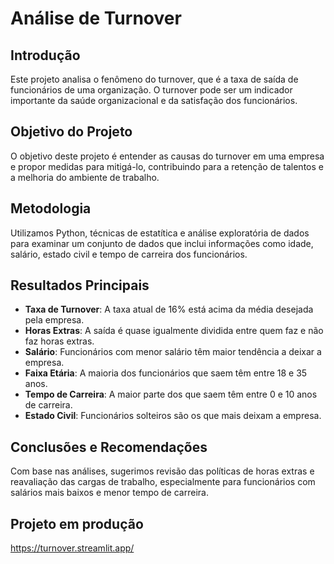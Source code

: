 # Análise de Turnover

## Introdução
Este projeto analisa o fenômeno do turnover, que é a taxa de saída de funcionários de uma organização. O turnover pode ser um indicador importante da saúde organizacional e da satisfação dos funcionários.

## Objetivo do Projeto
O objetivo deste projeto é entender as causas do turnover em uma empresa e propor medidas para mitigá-lo, contribuindo para a retenção de talentos e a melhoria do ambiente de trabalho.

## Metodologia
Utilizamos Python, técnicas de estatítica e análise exploratória de dados para examinar um conjunto de dados que inclui informações como idade, salário, estado civil e tempo de carreira dos funcionários.

## Resultados Principais
- **Taxa de Turnover**: A taxa atual de 16% está acima da média desejada pela empresa.
- **Horas Extras**: A saída é quase igualmente dividida entre quem faz e não faz horas extras.
- **Salário**: Funcionários com menor salário têm maior tendência a deixar a empresa.
- **Faixa Etária**: A maioria dos funcionários que saem têm entre 18 e 35 anos.
- **Tempo de Carreira**: A maior parte dos que saem têm entre 0 e 10 anos de carreira.
- **Estado Civil**: Funcionários solteiros são os que mais deixam a empresa.

## Conclusões e Recomendações
Com base nas análises, sugerimos revisão das políticas de horas extras e reavaliação das cargas de trabalho, especialmente para funcionários com salários mais baixos e menor tempo de carreira.

## Projeto em produção
https://turnover.streamlit.app/


